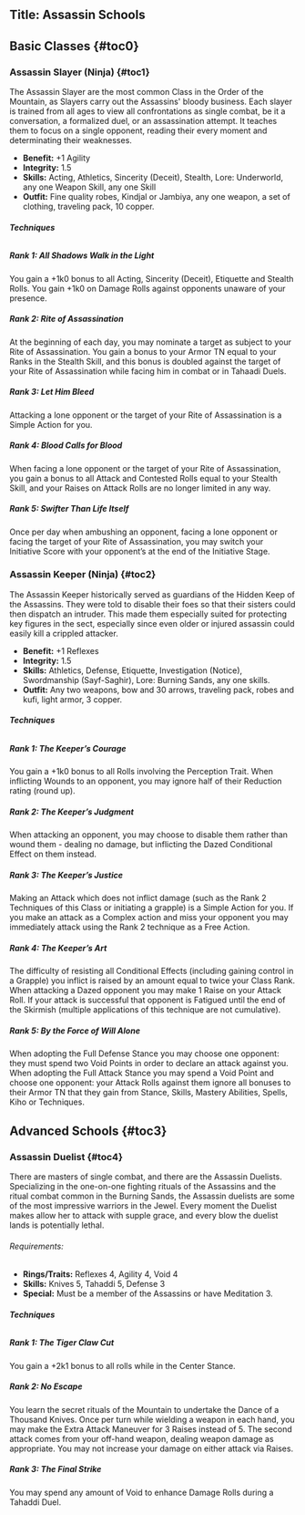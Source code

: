 Title: Assassin Schools
---
## <span>Basic Classes</span> {#toc0}

### <span>Assassin Slayer (Ninja)</span> {#toc1}

The Assassin Slayer are the most common Class in the Order of the Mountain, as Slayers carry out the Assassins' bloody business. Each slayer is trained from all ages to view all confrontations as single combat, be it a conversation, a formalized duel, or an assassination attempt. It teaches them to focus on a single opponent, reading their every moment and determinating their weaknesses.

- <strong>Benefit:</strong> +1 Agility
- <strong>Integrity:</strong> 1.5
- <strong>Skills:</strong> Acting, Athletics, Sincerity (Deceit), Stealth, Lore: Underworld, any one Weapon Skill, any one Skill
- <strong>Outfit:</strong> Fine quality robes, Kindjal or Jambiya, any one weapon, a set of clothing, traveling pack, 10 copper.

###### <strong>Techniques</strong>
##### Rank 1: All Shadows Walk in the Light

You gain a +1k0 bonus to all Acting, Sincerity (Deceit), Etiquette and Stealth Rolls. You gain +1k0 on Damage Rolls against opponents unaware of your presence.
##### Rank 2: Rite of Assassination

At the beginning of each day, you may nominate a target as subject to your Rite of Assassination. You gain a bonus to your Armor TN equal to your Ranks in the Stealth Skill, and this bonus is doubled against the target of your Rite of Assassination while facing him in combat or in Tahaadi Duels.
##### Rank 3: Let Him Bleed

Attacking a lone opponent or the target of your Rite of Assassination is a Simple Action for you.
##### Rank 4: Blood Calls for Blood

When facing a lone opponent or the target of your Rite of Assassination, you gain a bonus to all Attack and Contested Rolls equal to your Stealth Skill, and your Raises on Attack Rolls are no longer limited in any way.
##### Rank 5: Swifter Than Life Itself

Once per day when ambushing an opponent, facing a lone opponent or facing the target of your Rite of Assassination, you may switch your Initiative Score with your opponent’s at the end of the Initiative Stage.
### <span>Assassin Keeper (Ninja)</span> {#toc2}

The Assassin Keeper historically served as guardians of the Hidden Keep of the Assassins. They were told to disable their foes so that their sisters could then dispatch an intruder. This made them especially suited for protecting key figures in the sect, especially since even older or injured assassin could easily kill a crippled attacker.

- <strong>Benefit:</strong> +1 Reflexes
- <strong>Integrity:</strong> 1.5
- <strong>Skills:</strong> Athletics, Defense, Etiquette, Investigation (Notice), Swordmanship (Sayf-Saghir), Lore: Burning Sands, any one skills.
- <strong>Outfit:</strong> Any two weapons, bow and 30 arrows, traveling pack, robes and kufi, light armor, 3 copper.

###### <strong>Techniques</strong>
##### Rank 1: The Keeper’s Courage

You gain a +1k0 bonus to all Rolls involving the Perception Trait. When inflicting Wounds to an opponent, you may ignore half of their Reduction rating (round up).
##### Rank 2: The Keeper’s Judgment

When attacking an opponent, you may choose to disable them rather than wound them - dealing no damage, but inflicting the Dazed Conditional Effect on them instead.
##### Rank 3: The Keeper’s Justice

Making an Attack which does not inflict damage (such as the Rank 2 Techniques of this Class or initiating a grapple) is a Simple Action for you. If you make an attack as a Complex action and miss your opponent you may immediately attack using the Rank 2 technique as a Free Action.
##### Rank 4: The Keeper’s Art

The difficulty of resisting all Conditional Effects (including gaining control in a Grapple) you inflict is raised by an amount equal to twice your Class Rank. When attacking a Dazed opponent you may make 1 Raise on your Attack Roll. If your attack is successful that opponent is Fatigued until the end of the Skirmish (multiple applications of this technique are not cumulative).
##### Rank 5: By the Force of Will Alone

When adopting the Full Defense Stance you may choose one opponent: they must spend two Void Points in order to declare an attack against you. When adopting the Full Attack Stance you may spend a Void Point and choose one opponent: your Attack Rolls against them ignore all bonuses to their Armor TN that they gain from Stance, Skills, Mastery Abilities, Spells, Kiho or Techniques.
## <span>Advanced Schools</span> {#toc3}

### <span>Assassin Duelist</span> {#toc4}

There are masters of single combat, and there are the Assassin Duelists. Specializing in the one-on-one fighting rituals of the Assassins and the ritual combat common in the Burning Sands, the Assassin duelists are some of the most impressive warriors in the Jewel. Every moment the Duelist makes allow her to attack with supple grace, and every blow the duelist lands is potentially lethal.

###### Requirements:
- <strong>Rings/Traits:</strong> Reflexes 4, Agility 4, Void 4
- <strong>Skills:</strong> Knives 5, Tahaddi 5, Defense 3
- <strong>Special:</strong> Must be a member of the Assassins or have Meditation 3.

###### <strong>Techniques</strong>
##### Rank 1: The Tiger Claw Cut

You gain a +2k1 bonus to all rolls while in the Center Stance.
##### Rank 2: No Escape

You learn the secret rituals of the Mountain to undertake the Dance of a Thousand Knives. Once per turn while wielding a weapon in each hand, you may make the Extra Attack Maneuver for 3 Raises instead of 5. The second attack comes from your off-hand weapon, dealing weapon damage as appropriate. You may not increase your damage on either attack via Raises.
##### Rank 3: The Final Strike

You may spend any amount of Void to enhance Damage Rolls during a Tahaddi Duel.
